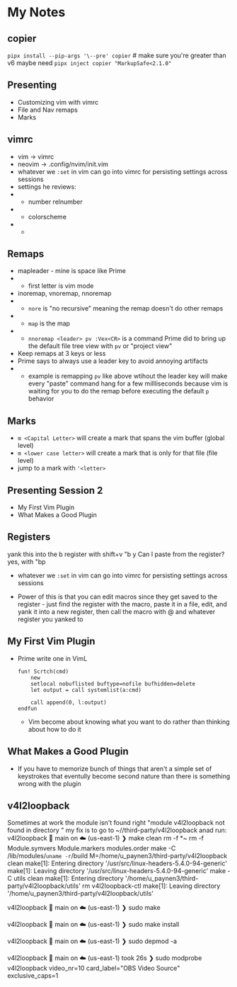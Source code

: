 # My Notes

## copier

`pipx install --pip-args '\--pre' copier`  # make sure you're greater than v6
maybe need `pipx inject copier "MarkupSafe<2.1.0"`

## Presenting 
* Customizing vim with vimrc
* File and Nav remaps
* Marks

## vimrc
* vim -> vimrc
* neovim -> .config/nvim/init.vim
* whatever we `:set` in vim can go into vimrc for persisting settings across sessions
* settings he reviews:
* * number relnumber
* * colorscheme
* * 

## Remaps
* mapleader - mine is space like Prime
* * first letter is vim mode
* inoremap, vnoremap, nnoremap
* * `nore` is "no recursive" meaning the remap doesn't do other remaps
* * `map` is the map
* * `nnoremap <leader> pv :Vex<CR>` is a command Prime did to bring up the default file tree view with `pv` or "project view"
* Keep remaps at 3 keys or less
* Prime says to always use a leader key to avoid annoying artifacts
* * example is remapping `pv` like above wtihout the leader key will make every "paste" command hang for a few millliseconds because vim is waiting for you to do the remap before executing the default `p` behavior

## Marks
* `m <Capital Letter>` will create a mark that spans the vim buffer (global level)
* `m <lower case letter>` will create a mark that is only for that file (file level)
* jump to a mark with `'<letter>`

## Presenting Session 2
* My First Vim Plugin
* What Makes a Good Plugin

## Registers
yank this into the b register with shift+v "b y
Can I paste from the register?
yes, with "bp

* whatever we `:set` in vim can go into vimrc for persisting settings across sessions

* Power of this is that you can edit macros since they get saved to the register - just find the register with the macro, paste it in a file, edit, and yank it into a new register, then call the macro with @ and whatever register you yanked to

## My First Vim Plugin
* Prime write one in VimL
    ```
    fun! Scrtch(cmd)
        new
        setlocal nobuflisted buftype=nofile bufhidden=delete
        let output = call systemlist(a:cmd)

        call append(0, l:output)
    endfun
    ```
    * Vim become about knowing what you want to do rather than thinking about how to do it
## What Makes a Good Plugin
* If you have to memorize bunch of things that aren't a simple set of keystrokes that eventully become second nature than there is something wrong with the plugin


## v4l2loopback

Sometimes at work the module isn't found right "module v4l2loopback not found in directory <kernel stufff>"
my fix is to go to ~//third-party/v4l2loopback anad run:
v4l2loopback  🌱 main on ☁️  (us-east-1)
❯ make clean
rm -f *~
rm -f Module.symvers Module.markers modules.order
make -C /lib/modules/`uname -r`/build M=/home/u_paynen3/third-party/v4l2loopback clean
make[1]: Entering directory '/usr/src/linux-headers-5.4.0-94-generic'
make[1]: Leaving directory '/usr/src/linux-headers-5.4.0-94-generic'
make -C utils clean
make[1]: Entering directory '/home/u_paynen3/third-party/v4l2loopback/utils'
rm v4l2loopback-ctl
make[1]: Leaving directory '/home/u_paynen3/third-party/v4l2loopback/utils'


v4l2loopback  🌱 main on ☁️  (us-east-1)
❯ sudo make 


v4l2loopback  🌱 main on ☁️  (us-east-1)
❯ sudo make install

v4l2loopback  🌱 main on ☁️  (us-east-1)
❯ sudo depmod -a

v4l2loopback  🌱 main on ☁️  (us-east-1)  took 26s
❯ sudo modprobe v4l2loopback video_nr=10 card_label="OBS Video Source" exclusive_caps=1

